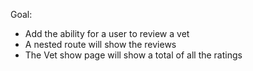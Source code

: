 Goal:
 - Add the ability for a user to review a vet
 - A nested route will show the reviews
 - The Vet show page will show a total of all the ratings